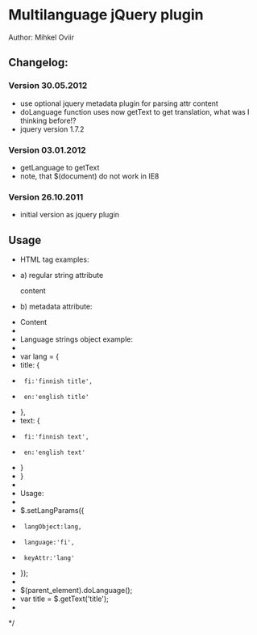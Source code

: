 Multilanguage jQuery plugin
===========================

Author: Mihkel Oviir

## Changelog:
### Version 30.05.2012
* use optional jquery metadata plugin for parsing attr content
* doLanguage function uses now getText to get translation, what was I thinking before!?
* jquery version 1.7.2
 
### Version 03.01.2012
* getLanguage to getText
* note, that $(document) do not work in IE8
 
### Version 26.10.2011
* initial version as jquery plugin

## Usage
* HTML tag examples:
- a) regular string attribute

    <div lang="content_key">content</div>

- b) metadata attribute:
 * <div lang="{html:'content_key',title:'title_key'}" title="Title">Content</div>
 * 
 * Language strings object example:
 * 
 * var lang = {
 * 	title: {
 * 		fi:'finnish title',
 * 		en:'english title'
 * 	},
 * 	text: {
 * 		fi:'finnish text',
 * 		en:'english text'
 * 	}
 * }
 * 
 * Usage:
 * 
 * $.setLangParams({
 *		langObject:lang,
 *		language:'fi',
 *		keyAttr:'lang'
 * });
 * 
 * $(parent_element).doLanguage();
 * var title = $.getText('title');
 * 
 */
